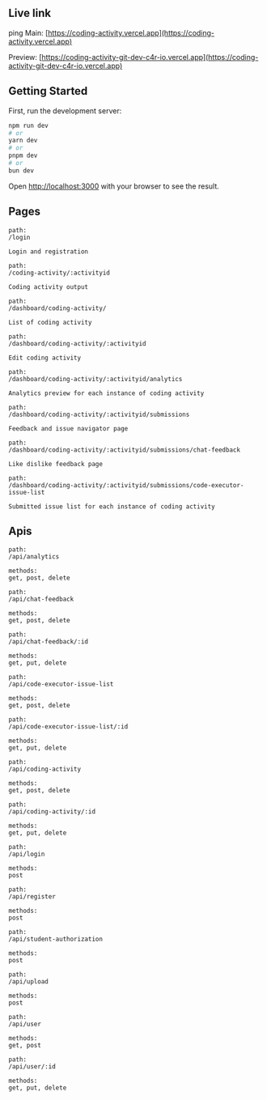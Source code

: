 ## Live link
ping
Main: [https://coding-activity.vercel.app](https://coding-activity.vercel.app)

Preview: [https://coding-activity-git-dev-c4r-io.vercel.app](https://coding-activity-git-dev-c4r-io.vercel.app)

## Getting Started

First, run the development server:

```bash
npm run dev
# or
yarn dev
# or
pnpm dev
# or
bun dev
```

Open [http://localhost:3000](http://localhost:3000) with your browser to see the result.

## Pages

```
path:
/login

Login and registration

path:
/coding-activity/:activityid

Coding activity output

path:
/dashboard/coding-activity/

List of coding activity

path:
/dashboard/coding-activity/:activityid

Edit coding activity

path:
/dashboard/coding-activity/:activityid/analytics

Analytics preview for each instance of coding activity

path:
/dashboard/coding-activity/:activityid/submissions

Feedback and issue navigator page

path:
/dashboard/coding-activity/:activityid/submissions/chat-feedback

Like dislike feedback page

path:
/dashboard/coding-activity/:activityid/submissions/code-executor-issue-list

Submitted issue list for each instance of coding activity
```

## Apis
```
path:
/api/analytics

methods:
get, post, delete
```
```
path:
/api/chat-feedback

methods:
get, post, delete
```
```
path:
/api/chat-feedback/:id

methods:
get, put, delete
```
```
path:
/api/code-executor-issue-list

methods:
get, post, delete
```
```
path:
/api/code-executor-issue-list/:id

methods:
get, put, delete
```
```
path:
/api/coding-activity

methods:
get, post, delete
```
```
path:
/api/coding-activity/:id

methods:
get, put, delete
```
```
path:
/api/login

methods:
post
```
```
path:
/api/register

methods:
post
```
```
path:
/api/student-authorization

methods:
post
```
```
path:
/api/upload

methods:
post
```
```
path:
/api/user

methods:
get, post
```
```
path:
/api/user/:id

methods:
get, put, delete
```